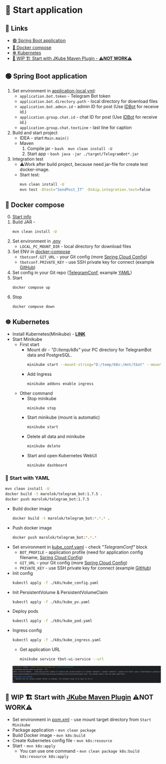 # 🚀 Start application
## 🔗 Links
* [🟢 Spring Boot application](#-spring-boot-application)
* [🚢 Docker compose](#-docker-compose)
* [☸️ Kubernetes](#-kubernetes)
* [🚧 WIP 🏗️ Start with JKube Maven Plugin - **⚠️NOT WORK⚠️**](#-wip--start-with-jkube-maven-plugin-not-work)

## 🟢 Spring Boot application
1) Set environment in [application-local.yml](../src/main/resources/application-local.yml):
    - `application.bot.token` - Telegram Bot token
    - `application.bot.directory.path` - local directory for download files
    - `application.bot.admin.id` - admin ID for post (Use [IDBot](https://t.me/username_to_id_bot) for receive id.)
    - `application.group.chat.id` - chat ID for post (Use [IDBot](https://t.me/username_to_id_bot) for receive id.)
    - `application.group.chat.textLine` - last line for caption
2) Build and start project
    - IDEA - start `Main.main()`
    - Maven
        1) Compile jar -
          ```bash 
          mvn clean install -U 
          ```
        2) Start app -
          ```bash
          java -jar ./target/TelegramBot*.jar
          ```
3) Integration test
    -  ⚠️Work after build project, because need jar-file for create test docker-image.
    - Start test:
      ```bash 
      mvn clean install -U 
      mvn test -Dtest="SendPost_IT" -Dskip.integration.test=false
      ```

## 🚢 Docker compose
0) [Start info](https://www.baeldung.com/ops/docker-compose)
1) Build JAR -
    ```bash
    mvn clean install -U
    ```
2) Set environment in [.env](../.env)
    - `LOCAL_PC_MOUNT_DIR` - local directory for download files
3) Set ENV in [docker-compose](../docker-compose.yml)
    - `tbotconf.GIT_URL` - your Git config (more [Spring Cloud Config](https://docs.spring.io/spring-cloud-config/docs/current/reference/html/))
    - `tbotconf.PRIVATE_KEY` - use SSH private key for connect (example [GitHub](https://docs.github.com/en/authentication/connecting-to-github-with-ssh/adding-a-new-ssh-key-to-your-github-account))
4) Set config in your Git repo ([TelegramConf](https://github.com/PavelBocharov/TelegramConf/blob/main/telegram-bot-image.yml), example [YAML](../src/main/resources/example.yaml))
5) Start
    ```bash
    docker compose up
    ```
6) Stop
    ```bash 
    docker compose down
    ```

## ☸️ Kubernetes
* Install Kubernetes(Minikube) - **[LINK](https://kubernetes.io/ru/docs/setup/learning-environment/minikube/)**
* Start Minikube
    * First start
        * Mount dir - *"D:/temp/k8s"* your PC directory for TelegramBot data and PostgreSQL.
          ```bash
          minikube start --mount-string="D:/temp/k8s:/mnt/tbot" --mount
          ```
        * Add Ingress
          ```bash
          minikube addons enable ingress
          ```
    * Other command
        * Stop minikube
          ```bash
          minikube stop
          ```
        * Start minikube (mount is automatic)
          ```bash
          minikube start
          ```
        * Delete all data and minikube
          ```bash
          minikube delete
          ```
        * Start and open Kubernetes WebUI
          ```bash
          minikube dashboard
          ```

### 📗 Start with YAML

```bash 
mvn clean install -U 
docker build -t marolok/telegram_bot:1.7.5 .
docker push marolok/telegram_bot:1.7.5
```

* Build docker image
  ```bash
  docker build -t marolok/telegram_bot:*.*.* .
  ```
* Push docker image
  ```bash
  docker push marolok/telegram_bot:*.*.*
  ```
* Set environment in [kube_conf.yaml](../k8s/kube_config.yaml) - check _"TelegramConf"_ block
    * `BOT_PROFILE` - application profile (need for application config filename, [Spring Cloud Config](https://docs.spring.io/spring-cloud-config/docs/current/reference/html/))
    * `GIT_URL` - your Git config (more [Spring Cloud Config](https://docs.spring.io/spring-cloud-config/docs/current/reference/html/))
    * `PRIVATE_KEY` - use SSH private key for connect (example [GitHub](https://docs.github.com/en/authentication/connecting-to-github-with-ssh/adding-a-new-ssh-key-to-your-github-account))
* Init config
  ```bash
  kubectl apply -f ./k8s/kube_config.yaml
  ```
* Init PersistentVolume & PersistentVolumeClaim
  ```bash
  kubectl apply -f ./k8s/kube_pv.yaml
  ```
* Deploy pods
  ```bash
  kubectl apply -f ./k8s/kube_pod.yaml
  ```
* Ingress config
  ```bash
  kubectl apply -f ./k8s/kube_ingress.yaml
  ```
    * Get application URL
      ```bash
      minikube service tbot-ui-service --url
      ```
  ![](../src/main/resources/img/screen_5.png)

## 🚧 WIP 🏗️ Start with [JKube Maven Plugin](https://www.eclipse.org/jkube/) ⚠️NOT WORK⚠️
* Set environment in [pom.xml](../pom.xml) - use mount target directory from `Start Minikube`
* Package application - `mvn clean package`
* Build Docker image - `mvn k8s:build`
* Create Kubernetes config file - `mvn k8s:resource`
* Start - `mvn k8s:apply`
    * You can use one command - `mvn clean package k8s:build k8s:resource k8s:apply`
